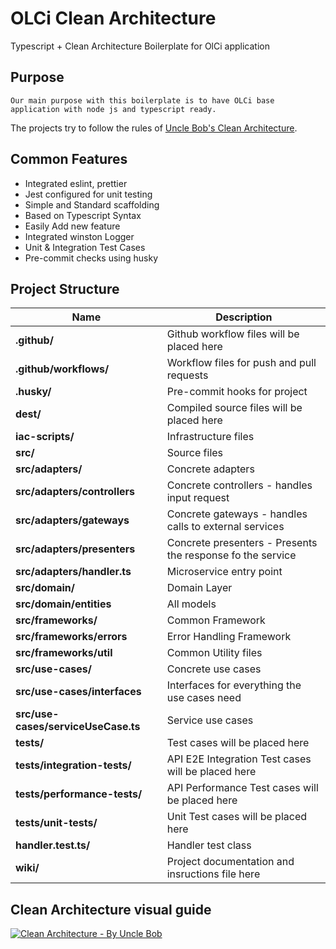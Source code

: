 # OLCi Clean Architecture 

Typescript + Clean Architecture Boilerplate for OlCi application

## Purpose

`Our main purpose with this boilerplate is to have OLCi base application with node js and typescript ready.`

The projects try to follow the rules of [Uncle Bob's Clean Architecture](https://blog.cleancoder.com/uncle-bob/2012/08/13/the-clean-architecture.html).

## Common Features

- Integrated eslint, prettier
- Jest configured for unit testing
- Simple and Standard scaffolding
- Based on Typescript Syntax
- Easily Add new feature
- Integrated winston Logger
- Unit & Integration Test Cases
- Pre-commit checks using husky

## Project Structure

| Name                                  | Description |
| ---------------------------------     | ----------- |
| **.github/**                          | Github workflow files will be placed here |
| **.github/workflows/**                | Workflow files for push and pull requests |
| **.husky/**                           | Pre-commit hooks for project |
| **dest/**                             | Compiled source files will be placed here |
| **iac-scripts/**                      | Infrastructure files |
| **src/**                              | Source files |
| **src/adapters/**                     | Concrete adapters |
| **src/adapters/controllers**          | Concrete controllers - handles input request |
| **src/adapters/gateways**             | Concrete gateways - handles calls to external services |
| **src/adapters/presenters**           | Concrete presenters - Presents the response fo the service |
| **src/adapters/handler.ts**           | Microservice entry point |
| **src/domain/**                       | Domain Layer |
| **src/domain/entities**               | All models |
| **src/frameworks/**                   | Common Framework|
| **src/frameworks/errors**             | Error Handling Framework |
| **src/frameworks/util**               | Common Utility files |
| **src/use-cases/**                    | Concrete use cases |
| **src/use-cases/interfaces**          | Interfaces for everything the use cases need |
| **src/use-cases/serviceUseCase.ts**   | Service use cases  |
| **tests/**                            | Test cases will be placed here |
| **tests/integration-tests/**          | API E2E Integration Test cases will be placed here|
| **tests/performance-tests/**          | API Performance Test cases will be placed here|
| **tests/unit-tests/**                 | Unit Test cases will be placed here  |
| **handler.test.ts/**                  | Handler test class |
| **wiki/**                             | Project documentation and insructions file here |

## Clean Architecture visual guide

[![Clean Architecture - By Uncle Bob](https://raw.githubusercontent.com/luizomf/clean-architecture-api-boilerplate/master/docs/clean-architecture.png)](https://blog.cleancoder.com/uncle-bob/2012/08/13/the-clean-architecture.html)

